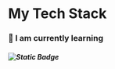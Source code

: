 # My Tech Stack

### :construction: I am currently learning 
##### ![Static Badge](https://img.shields.io/badge/Java)
